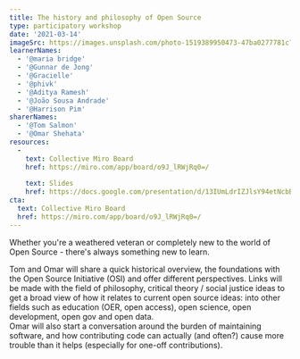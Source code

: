 ```yaml
---
title: The history and philosophy of Open Source
type: participatory workshop
date: '2021-03-14'
imageSrc: https://images.unsplash.com/photo-1519389950473-47ba0277781c?ixid=MXwxMjA3fDB8MHxwaG90by1wYWdlfHx8fGVufDB8fHw%3D&ixlib=rb-1.2.1&auto=format&fit=crop&w=1950&q=80
learnerNames:
  - '@maria bridge'
  - '@Gunnar de Jong'
  - '@Gracielle'
  - '@phivk'
  - '@Aditya Ramesh'
  - '@João Sousa Andrade'
  - '@Harrison Pim'
sharerNames: 
  - '@Tom Salmon'
  - '@Omar Shehata'
resources:
  -
    text: Collective Miro Board
    href: https://miro.com/app/board/o9J_lRWjRq0=/
    
    text: Slides
    href: https://docs.google.com/presentation/d/13IUmLdrIZJlsY94etNcbBnmaKCZISsNAAfGlW1NRiPI/edit#slide=id.gc636fb3705_0_8
cta:
  text: Collective Miro Board
  href: https://miro.com/app/board/o9J_lRWjRq0=/
---
```

Whether you're a weathered veteran or completely new to the world of Open Source - there's always something new to learn.
<!--more-->
Tom and Omar will share a quick historical overview, the foundations with the Open Source Initiative (OSI) and offer different perspectives. 
Links will be made with the field of philosophy, critical theory / social justice ideas to get a broad view of how it relates to current open source ideas: into other fields such as education (OER, open access), open science, open development, open gov and open data.  
Omar will also start a conversation around the burden of maintaining software, and how contributing code can actually (and often?) cause more trouble than it helps (especially for one-off contributions).
